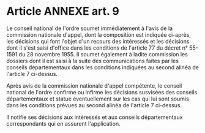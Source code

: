 # Article ANNEXE art. 9

Le conseil national de l'ordre soumet immédiatement à l'avis de la commission nationale d'appel, dont la composition est indiquée ci-après, les décisions qui font l'objet d'un recours des intéressés et les décisions dont il s'est saisi d'office dans les conditions de l'article 77 du décret n° 55-1591 du 28 novembre 1955. Il soumet également à ladite commission les dossiers dont il est saisi à la suite des communications faites par les conseils départementaux dans les conditions indiquées au second alinéa de l'article 7 ci-dessus.

Après avis de la commission nationale d'appel compétente, le conseil national de l'ordre confirme ou infirme les décisions susvisées des conseils départementaux et statue éventuellement sur les cas qui lui sont soumis dans les conditions prévues au second alinéa de l'article 7 ci-dessus.

Il notifie ses décisions aux intéressés et aux conseils départementaux correspondants qui en assurent l'application.
